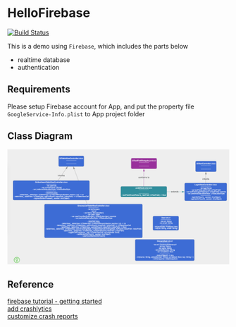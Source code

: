 # HelloFirebase

[![Build Status](https://travis-ci.org/hdouhua/HelloFirebase.svg?branch=master)](https://travis-ci.org/hdouhua/HelloFirebase)

This is a demo using `Firebase`, which includes the parts below
- realtime database
- authentication

## Requirements

Please setup Firebase account for App, and put the property file `GoogleService-Info.plist` to App project folder

## Class Diagram

![class-diagram](./docs/class-diagram.png)

## Reference

[firebase tutorial - getting started](https://www.raywenderlich.com/3-firebase-tutorial-getting-started)  
[add crashlytics](https://firebase.google.com/docs/crashlytics/get-started)  
[customize crash reports](https://firebase.google.com/docs/crashlytics/customize-crash-reports)  

